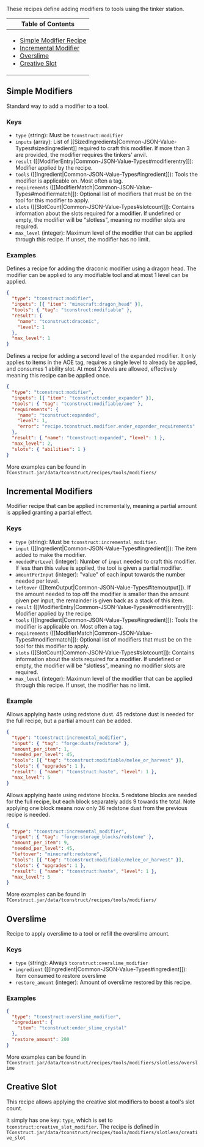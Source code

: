 These recipes define adding modifiers to tools using the tinker station.

<table>
  <thead><th>Table of Contents</th></thead>
  <tbody><td>

- [Simple Modifier Recipe](#simple-modifiers)
- [Incremental Modifier](#incremental-modifier)
- [Overslime](#overslime)
- [Creative Slot](#creative-slot)
</td>
</table>

## Simple Modifiers

Standard way to add a modifier to a tool.

### Keys
* `type` (string): Must be `tconstruct:modifier` 
* `inputs` (array): List of [[SizedIngredients|Common-JSON-Value-Types#sizedingredient]] required to craft this modifier. If more than 3 are provided, the modifier requires the tinkers' anvil.
* `result` ([[ModifierEntry|Common-JSON-Value-Types#modifierentry]]): Modifier applied by the recipe.  
* `tools` ([[Ingredient|Common-JSON-Value-Types#ingredient]]): Tools the modifier is applicable on. Most often a tag.
* `requirements` ([[ModifierMatch|Common-JSON-Value-Types#modifiermatch]]): Optional list of modifiers that must be on the tool for this modifier to apply.
* `slots` ([[SlotCount|Common-JSON-Value-Types#slotcount]]): Contains information about the slots required for a modifier. If undefined or empty, the modifier will be "slotless", meaning no modifier slots are required.
* `max_level` (integer): Maximum level of the modifier that can be applied through this recipe. If unset, the modifier has no limit.

### Examples

Defines a recipe for adding the draconic modifier using a dragon head. The modifier can be applied to any modifiable tool and at most 1 level can be applied.

```json
{
  "type": "tconstruct:modifier",
  "inputs": [{ "item": "minecraft:dragon_head" }],
  "tools": { "tag": "tconstruct:modifiable" },
  "result": {
    "name": "tconstruct:draconic",
    "level": 1
  },
  "max_level": 1
}
```

Defines a recipe for adding a second level of the expanded modifier. It only applies to items in the AOE tag, requires a single level to already be applied, and consumes 1 ability slot. At most 2 levels are allowed, effectively meaning this recipe can be applied once.

```json
{
  "type": "tconstruct:modifier",
  "inputs": [{ "item": "tconstruct:ender_expander" }],
  "tools": { "tag": "tconstruct:modifiable/aoe" },
  "requirements": {
    "name": "tconstruct:expanded",
    "level": 1,
    "error": "recipe.tconstruct.modifier.ender_expander_requirements"
  },
  "result": { "name": "tconstruct:expanded", "level": 1 },
  "max_level": 2,
  "slots": { "abilities": 1 }
}
```

More examples can be found in `TConstruct.jar/data/tconstruct/recipes/tools/modifiers/`

## Incremental Modifiers

Modifier recipe that can be applied incrementally, meaning a partial amount is applied granting a partial effect.

### Keys

* `type` (string): Must be `tconstruct:incremental_modifier`.  
* `input` ([[Ingredient|Common-JSON-Value-Types#ingredient]]): The item added to make the modifier. 
* `neededPerLevel` (integer): Number of `input` needed to craft this modifier. If less than this value is applied, the tool is given a partial modifier.
* `amountPerInput` (integer): "value" of each input towards the number needed per level.
* `leftover` ([[ItemOutput|Common-JSON-Value-Types#itemoutput]]). If the amount needed to top off the modifier is smaller than the amount given per input, the remainder is given back as a stack of this item.  
* `result` ([[ModifierEntry|Common-JSON-Value-Types#modifierentry]]): Modifier applied by the recipe.  
* `tools` ([[Ingredient|Common-JSON-Value-Types#ingredient]]): Tools the modifier is applicable on. Most often a tag.
* `requirements` ([[ModifierMatch|Common-JSON-Value-Types#modifiermatch]]): Optional list of modifiers that must be on the tool for this modifier to apply.
* `slots` ([[SlotCount|Common-JSON-Value-Types#slotcount]]): Contains information about the slots required for a modifier. If undefined or empty, the modifier will be "slotless", meaning no modifier slots are required.
* `max_level` (integer): Maximum level of the modifier that can be applied through this recipe. If unset, the modifier has no limit.

### Example

Allows applying haste using redstone dust. 45 redstone dust is needed for the full recipe, but a partial amount can be added.

```json
{
  "type": "tconstruct:incremental_modifier",
  "input": { "tag": "forge:dusts/redstone" },
  "amount_per_item": 1,
  "needed_per_level": 45,
  "tools": [{ "tag": "tconstruct:modifiable/melee_or_harvest" }],
  "slots": { "upgrades": 1 },
  "result": { "name": "tconstruct:haste", "level": 1 },
  "max_level": 5
}
```

Allows applying haste using redstone blocks. 5 redstone blocks are needed for the full recipe, but each block separately adds 9 towards the total. Note applying one block means now only 36 redstone dust from the previous recipe is needed.

```json
{
  "type": "tconstruct:incremental_modifier",
  "input": { "tag": "forge:storage_blocks/redstone" },
  "amount_per_item": 9,
  "needed_per_level": 45,
  "leftover": "minecraft:redstone",
  "tools": [{ "tag": "tconstruct:modifiable/melee_or_harvest" }],
  "slots": { "upgrades": 1 },
  "result": { "name": "tconstruct:haste", "level": 1 },
  "max_level": 5
}
```

More examples can be found in `TConstruct.jar/data/tconstruct/recipes/tools/modifiers/`

## Overslime

Recipe to apply overslime to a tool or refill the overslime amount.

### Keys

* `type` (string): Always `tconstruct:overslime_modifier`
* `ingredient` ([[Ingredient|Common-JSON-Value-Types#ingredient]]): Item consumed to restore overslime
* `restore_amount` (integer): Amount of overslime restored by this recipe.

### Examples

```json
{
  "type": "tconstruct:overslime_modifier",
  "ingredient": {
    "item": "tconstruct:ender_slime_crystal"
  },
  "restore_amount": 200
}
```

More examples can be found in `TConstruct.jar/data/tconstruct/recipes/tools/modifiers/slotless/overslime`

## Creative Slot

This recipe allows applying the creative slot modifiers to boost a tool's slot count.

It simply has one key: `type`, which is set to `tconstruct:creative_slot_modifier`. The recipe is defined in `TConstruct.jar/data/tconstruct/recipes/tools/modifiers/slotless/creative_slot`
